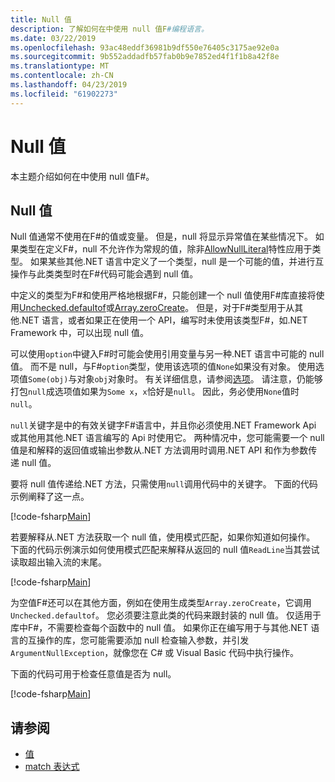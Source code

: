 ```yaml
---
title: Null 值
description: 了解如何在中使用 null 值F#编程语言。
ms.date: 03/22/2019
ms.openlocfilehash: 93ac48eddf36981b9df550e76405c3175ae92e0a
ms.sourcegitcommit: 9b552addadfb57fab0b9e7852ed4f1f1b8a42f8e
ms.translationtype: MT
ms.contentlocale: zh-CN
ms.lasthandoff: 04/23/2019
ms.locfileid: "61902273"
---
```

# <a name="null-values"></a>Null 值

本主题介绍如何在中使用 null 值F#。

## <a name="null-value"></a>Null 值

Null 值通常不使用在F#的值或变量。 但是，null 将显示异常值在某些情况下。 如果类型在定义F#，null 不允许作为常规的值，除非[AllowNullLiteral](https://msdn.microsoft.com/library/4f315196-f444-4cca-ba07-1176ff71eb0f)特性应用于类型。 如果某些其他.NET 语言中定义了一个类型，null 是一个可能的值，并进行互操作与此类类型时在F#代码可能会遇到 null 值。

中定义的类型为F#和使用严格地根据F#，只能创建一个 null 值使用F#库直接将使用[Unchecked.defaultof](https://msdn.microsoft.com/library/9ff97f2a-1bd4-4f4c-afbe-5886a74ab977)或[Array.zeroCreate](https://msdn.microsoft.com/library/fa5b8e7a-1b5b-411c-8622-b58d7a14d3b2)。 但是，对于F#类型用于从其他.NET 语言，或者如果正在使用一个 API，编写时未使用该类型F#，如.NET Framework 中，可以出现 null 值。

可以使用`option`中键入F#时可能会使用引用变量与另一种.NET 语言中可能的 null 值。 而不是 null，与F#`option`类型，使用该选项的值`None`如果没有对象。 使用选项值`Some(obj)`与对象`obj`对象时。 有关详细信息，请参阅[选项](../options.md)。 请注意，仍能够打包`null`成选项值如果为`Some x`，`x`恰好是`null`。 因此，务必使用`None`值时`null`。

`null`关键字是中的有效关键字F#语言中，并且你必须使用.NET Framework Api 或其他用其他.NET 语言编写的 Api 时使用它。 两种情况中，您可能需要一个 null 值是和解释的返回值或输出参数从.NET 方法调用时调用.NET API 和作为参数传递 null 值。

要将 null 值传递给.NET 方法，只需使用`null`调用代码中的关键字。 下面的代码示例阐释了这一点。

[!code-fsharp[Main](../../../../samples/snippets/fsharp/lang-ref-1/snippet701.fs)]

若要解释从.NET 方法获取一个 null 值，使用模式匹配，如果你知道如何操作。 下面的代码示例演示如何使用模式匹配来解释从返回的 null 值`ReadLine`当其尝试读取超出输入流的末尾。

[!code-fsharp[Main](../../../../samples/snippets/fsharp/lang-ref-1/snippet702.fs)]

为空值F#还可以在其他方面，例如在使用生成类型`Array.zeroCreate`，它调用`Unchecked.defaultof`。 您必须要注意此类的代码来跟封装的 null 值。 仅适用于库中F#，不需要检查每个函数中的 null 值。 如果你正在编写用于与其他.NET 语言的互操作的库，您可能需要添加 null 检查输入参数，并引发`ArgumentNullException`，就像您在 C# 或 Visual Basic 代码中执行操作。

下面的代码可用于检查任意值是否为 null。

[!code-fsharp[Main](../../../../samples/snippets/fsharp/lang-ref-1/snippet703.fs)]

## <a name="see-also"></a>请参阅

- [值](index.md)
- [match 表达式](../match-expressions.md)
